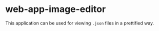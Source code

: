 # web-app-image-editor

This application can be used for viewing `.json` files in a prettified way.
